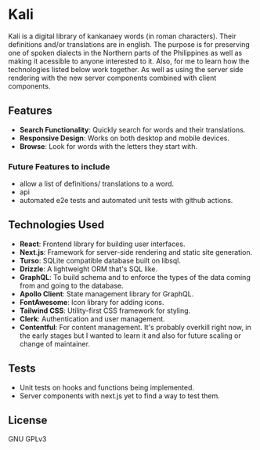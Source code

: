 # Kali

Kali is a digital library of kankanaey words (in roman characters). Their definitions and/or translations are in english.
The purpose is for preserving one of spoken dialects in the Northern parts of the Philippines as well as making it acessible to anyone interested to it.
Also, for me to learn how the technologies listed below work together. As well as  using the server side rendering with the new server components combined with client components.

## Features

- **Search Functionality**: Quickly search for words and their translations.
- **Responsive Design**: Works on both desktop and mobile devices.
- **Browse**: Look for words with the letters they start with.

### Future Features to include

- allow a list of definitions/ translations to a word.
- api
- automated e2e tests and automated unit tests with github actions.

## Technologies Used

- **React**: Frontend library for building user interfaces.
- **Next.js**: Framework for server-side rendering and static site generation.
- **Turso**: SQLite compatible database built on libsql.
- **Drizzle**: A lightweight ORM that's SQL like. 
- **GraphQL**: To build schema and to enforce the types of the data coming from and going to the database.
- **Apollo Client**: State management library for GraphQL.
- **FontAwesome**: Icon library for adding icons.
- **Tailwind CSS**: Utility-first CSS framework for styling.
- **Clerk**: Authentication and user management.
- **Contentful**: For content management. It's probably overkill right now, in the early stages but I wanted to learn it and also for future scaling or change of maintainer.


## Tests

- Unit tests on hooks and functions being implemented.
- Server components with next.js yet to find a way to test them.

## License

GNU GPLv3

